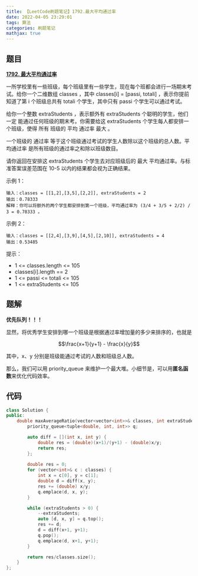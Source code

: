 ```yaml
---
title: 【LeetCode刷题笔记】1792.最大平均通过率
date: 2022-04-05 23:29:01
tags: 算法
categories: 刷题笔记
mathjax: true
---
```

题目
---
[**1792. 最大平均通过率**](https://leetcode-cn.com/problems/maximum-average-pass-ratio/)

一所学校里有一些班级，每个班级里有一些学生，现在每个班都会进行一场期末考试。给你一个二维数组 classes ，其中 classes[i] = [passi, totali] ，表示你提前知道了第 i 个班级总共有 totali 个学生，其中只有 passi 个学生可以通过考试。

给你一个整数 extraStudents ，表示额外有 extraStudents 个聪明的学生，他们 一定 能通过任何班级的期末考。你需要给这 extraStudents 个学生每人都安排一个班级，使得 所有 班级的 平均 通过率 最大 。

一个班级的 通过率 等于这个班级通过考试的学生人数除以这个班级的总人数。平均通过率 是所有班级的通过率之和除以班级数目。

请你返回在安排这 extraStudents 个学生去对应班级后的 最大 平均通过率。与标准答案误差范围在 10-5 以内的结果都会视为正确结果。
<!--more-->

示例 1：

```
输入：classes = [[1,2],[3,5],[2,2]], extraStudents = 2
输出：0.78333
解释：你可以将额外的两个学生都安排到第一个班级，平均通过率为 (3/4 + 3/5 + 2/2) / 3 = 0.78333 。
```
示例 2：

```
输入：classes = [[2,4],[3,9],[4,5],[2,10]], extraStudents = 4
输出：0.53485
```

提示：

* 1 <= classes.length <= 105
* classes[i].length == 2
* 1 <= passi <= totali <= 105
* 1 <= extraStudents <= 105

题解
---
**优先队列！！！**

显然，将优秀学生安排到哪一个班级是根据通过率增加量的多少来排序的，也就是

$$\frac{x+1}{y+1} - \frac{x}{y}$$

其中，x、y 分别是班级能通过考试的人数和班级总人数。

那么，我们可以用 priority_queue 来维护一个最大堆。小细节是，可以用**匿名函数**来优化代码效率。

代码
---
```cpp
class Solution {
public:
    double maxAverageRatio(vector<vector<int>>& classes, int extraStudents) {
        priority_queue<tuple<double, int, int>> q;

        auto diff = [](int x, int y) {
            double res = (double)(x+1)/(y+1) - (double)x/y;
            return res;
        };
        
        double res = 0;
        for (vector<int>& c : classes) {
            int x = c[0], y = c[1];
            double d = diff(x, y);
            res += (double) x/y;
            q.emplace(d, x, y);
        }

        while (extraStudents > 0) {
            --extraStudents;
            auto [d, x, y] = q.top();
            res += d;
            d = diff(x+1, y+1);
            q.pop();
            q.emplace(d, x+1, y+1);
        }

        return res/classes.size();
    }
};
```